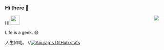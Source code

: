 ### Hi there 👋
<img align="right" src="https://github-readme-stats.vercel.app/api?username=geeklx&show_icons=true&count_private=true&hide=contribs&include_all_commits=true&theme=highcontrast&bg_color=30,e96443,904e95" />

Hi <img src="https://raw.githubusercontent.com/wasabeef/wasabeef/master/icons/wave.gif" width="30px">

Life is a geek. 😄

人生如戏。
//[![Anurag's GitHub stats](https://github-readme-stats.vercel.app/api?username=geeklx)](https://github.com/anuraghazra/github-readme-stats)
<!--
**geeklx/geeklx** is a ✨ _special_ ✨ repository because its `README.md` (this file) appears on your GitHub profile.

Here are some ideas to get you started:

- 🔭 I’m currently working on ...
- 🌱 I’m currently learning ...
- 👯 I’m looking to collaborate on ...
- 🤔 I’m looking for help with ...
- 💬 Ask me about ...
- 📫 How to reach me: ...
- 😄 Pronouns: ...
- ⚡ Fun fact: ...
-->
